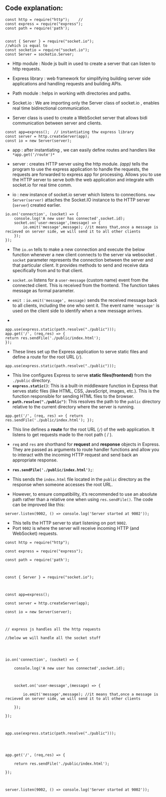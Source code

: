 ## Code explanation:

```javascript:
const http = require("http");    // 
const express = require("express");
const path = require('path');


const { Server } = require("socket.io"); 
//which is equal to
const socketio = require("socket.io");
const Server = socketio.Server;

```

- Http module : Node js built in used to create a server that can listen to http requests.
- Express library : web framework for simplifying building server side applications and handling requests and building APIs.
- Path module : helps in working with directories and paths. 

- Socket.io : We are importing only the Server class of socket.io , enables real time bidirectional communication. 
- Server class is used to create a WebSocket server that allows bidi communication between server and clients.


```javascript:
const app=express();  // instantiating thw express library
const server = http.createServer(app);
const io = new Server(server);  
```

- app : after instantiating , we can easily define routes and handlers like  `*app.get('/route')*`

- server : creates HTTP server using the http module. *(app)* tells the program to use the express application to handle the requests, the requests are forwarded to express app for processing. Allows you to use the HTTP server to serve both the web application and integrate with socket.io for real time comm.

- io : new instance of  socket.io server which listens to connections. `new Server(server)` attaches the Socket.IO instance to the HTTP server (`server`) created earlier.


```javascript:
io.on('connection', (socket) => {
    console.log('A new user has connected',socket.id);
    socket.on('user-message',(message) => {
        io.emit('message',message); //it means that,once a message is recieved on server side, we will send it to all other clients
    });
});

```

- The `io.on` tells to make a new connection and execute the below function whenever a new client connects to the server via websocket . `socket` parameter represents the connection between the server and that particular client. It provides methods to send and receive data specifically from and to that client.

- `socket.on` listens for a `user-message` (custom name) event from the connected client. This is received from the frontend. The function takes message as formal parameter.

- `emit `:  `io.emit('message', message)` sends the received message back to all clients, including the one who sent it. The event name `'message'` is used on the client side to identify when a new message arrives.
-


```javascript:
app.use(express.static(path.resolve("./public")));
app.get('/', (req,res) => {  
return res.sendFile('./public/index.html'); 
});
```

- These lines set up the Express application to serve static files and define a route for the root URL (`/`).

`app.use(express.static(path.resolve("./public")));`
- This line configures Express to serve **static files(frontend)** from the `./public` directory.
- **`express.static()`**: This is a built-in middleware function in Express that serves static files (like HTML, CSS, JavaScript, images, etc.). This is the function responsible for sending HTML files to the browser.
- **`path.resolve("./public")`**:  This resolves the path to the `public` directory relative to the current directory where the server is running.


`app.get('/', (req, res) => { return res.sendFile('./public/index.html'); });`

- This line defines a **route** for the root URL (`/`) of the web application. It listens to get requests  made to the root path ( / ). 
- `req` and `res` are shorthand for **request** and **response** objects in Express. They are passed as arguments to route handler functions and allow you to interact with the incoming HTTP request and send back an appropriate response.

- **`res.sendFile('./public/index.html');`**:
- This sends the `index.html` file located in the `public` directory as the response when someone accesses the root URL.
- However, to ensure compatibility, it’s recommended to use an absolute path rather than a relative one when using `res.sendFile()`. The code can be improved like this:


```javascript:
server.listen(9002, () => console.log('Server started at 9002'));
```

- This tells the HTTP server to start listening on port `9002`.
- Port `9002` is where the server will receive incoming HTTP (and WebSocket) requests.


















```javascript:
const http = require("http");

const express = require("express");

const path = require('path');

  

const { Server } = require("socket.io");

  

const app=express();

const server = http.createServer(app);

const io = new Server(server);  

  

// express js handles all the http requests

//below we will handle all the socket stuff

  
  

io.on('connection', (socket) => {

    console.log('A new user has connected',socket.id);

  

    socket.on('user-message',(message) => {

        io.emit('message',message); //it means that,once a message is recieved on server side, we will send it to all other clients

    });

});

  

app.use(express.static(path.resolve("./public")));

  
  

app.get('/', (req,res) => {

    return res.sendFile('./public/index.html');

});

  

server.listen(9002, () => console.log('Server started at 9002'));
```
